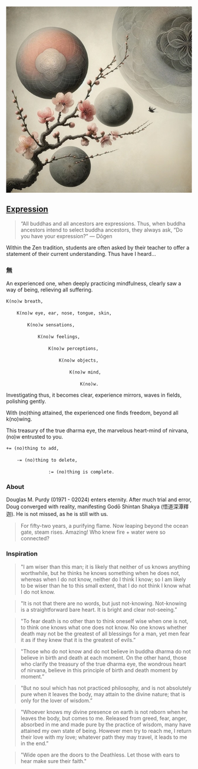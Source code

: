 ![Expression](./expression.jpeg)
## [Expression](https://github.com/cancelself/cancelself.github.io)

> “All buddhas and all ancestors are expressions. Thus, when buddha ancestors intend to select buddha ancestors, they always ask, “Do you have your expression?” — Dōgen

Within the Zen tradition, students are often asked by their teacher to offer a statement of their current understanding. Thus have I heard…

### 無

An experienced one, 
when deeply practicing mindfulness,
clearly saw a way of being,
relieving all suffering.

    K(no)w breath,

        K(no)w eye, ear, nose, tongue, skin,

            K(no)w sensations,

                K(no)w feelings,

                    K(no)w perceptions,

                        K(no)w objects,

                            K(no)w mind,

                                K(no)w.

Investigating thus,
it becomes clear,
experience mirrors,
waves in fields,
polishing gently.

With (no)thing attained,
the experienced one finds freedom,
beyond all k(no)wing.

This treasury of the true dharma eye, 
the marvelous heart-mind of nirvana,
(no)w entrusted to you.

	+= (no)thing to add,

		-= (no)thing to delete,
                    
                	:= (no)thing is complete.

### About
Douglas M. Purdy (01971 - 02024) enters eternity. After much trial and error, Doug converged with reality, manifesting Godō Shintan Shakya (悟道深潭釋迦). He is not missed, as he is still with us. 

> For fifty-two years, a purifying flame. Now leaping beyond the ocean gate, steam rises. Amazing! Who knew fire + water were so connected?

### Inspiration

> "I am wiser than this man; it is likely that neither of us knows anything worthwhile, but he thinks he knows something when he does not, whereas when I do not know, neither do I think I know; so I am likely to be wiser than he to this small extent, that I do not think I know what I do not know.

> "It is not that there are no words, but just not-knowing. Not-knowing is a straightforward bare heart. It is bright and clear not-seeing.”

> "To fear death is no other than to think oneself wise when one is not, to think one knows what one does not know. No one knows whether death may not be the greatest of all blessings for a man, yet men fear it as if they knew that it is the greatest of evils.”

> "Those who do not know and do not believe in buddha dharma do not believe in birth and death at each moment. On the other hand, those who clarify the treasury of the true dharma eye, the wondrous heart of nirvana, believe in this principle of birth and death moment by moment.”
 
> "But no soul which has not practiced philosophy, and is not absolutely pure when it leaves the body, may attain to the divine nature; that is only for the lover of wisdom.”

> "Whoever knows my divine presence on earth is not reborn when he leaves the body, but comes to me. Released from greed, fear, anger, absorbed in me and made pure by the practice of wisdom, many have attained my own state of being. However men try to reach me, I return their love with my love; whatever path they may travel, it leads to me in the end.”

> "Wide open are the doors to the Deathless. Let those with ears to hear make sure their faith."
